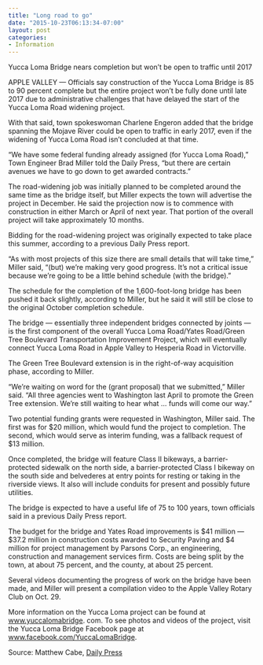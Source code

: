 ```yaml
---
title: "Long road to go"
date: "2015-10-23T06:13:34-07:00"
layout: post
categories:
- Information
---
```


Yucca Loma Bridge nears completion but won’t be open to traffic until 2017

APPLE VALLEY — Officials say construction of the Yucca Loma Bridge is 85 to 90 percent complete but the entire project won’t be fully done until late 2017 due to administrative challenges that have delayed the start of the Yucca Loma Road widening project.

With that said, town spokeswoman Charlene Engeron added that the bridge spanning the Mojave River could be open to traffic in early 2017, even if the widening of Yucca Loma Road isn’t concluded at that time.

“We have some federal funding already assigned (for Yucca Loma Road),” Town Engineer Brad Miller told the Daily Press, “but there are certain avenues we have to go down to get awarded contracts.”

The road-widening job was initially planned to be completed around the same time as the bridge itself, but Miller expects the town will advertise the project in December. He said the projection now is to commence with construction in either March or April of next year. That portion of the overall project will take approximately 10 months.

Bidding for the road-widening project was originally expected to take place this summer, according to a previous Daily Press report.

“As with most projects of this size there are small details that will take time,” Miller said, “(but) we’re making very good progress. It’s not a critical issue because we’re going to be a little behind schedule (with the bridge).”

The schedule for the completion of the 1,600-foot-long bridge has been pushed it back slightly, according to Miller, but he said it will still be close to the original October completion schedule.

The bridge — essentially three independent bridges connected by joints — is the first component of the overall Yucca Loma Road/Yates Road/Green Tree Boulevard Transportation Improvement Project, which will eventually connect Yucca Loma Road in Apple Valley to Hesperia Road in Victorville.

The Green Tree Boulevard extension is in the right-of-way acquisition phase, according to Miller.

“We’re waiting on word for the (grant proposal) that we submitted,” Miller said. “All three agencies went to Washington last April to promote the Green Tree extension. We’re still waiting to hear what … funds will come our way.”

Two potential funding grants were requested in Washington, Miller said. The first was for $20 million, which would fund the project to completion. The second, which would serve as interim funding, was a fallback request of $13 million.

Once completed, the bridge will feature Class II bikeways, a barrier-protected sidewalk on the north side, a barrier-protected Class I bikeway on the south side and belvederes at entry points for resting or taking in the riverside views. It also will include conduits for present and possibly future utilities.

The bridge is expected to have a useful life of 75 to 100 years, town officials said in a previous Daily Press report.

The budget for the bridge and Yates Road improvements is $41 million — $37.2 million in construction costs awarded to Security Paving and $4 million for project management by Parsons Corp., an engineering, construction and management services firm. Costs are being split by the town, at about 75 percent, and the county, at about 25 percent.

Several videos documenting the progress of work on the bridge have been made, and Miller will present a compilation video to the Apple Valley Rotary Club on Oct. 29.

More information on the Yucca Loma project can be found at www.yuccalomabridge. com. To see photos and videos of the project, visit the Yucca Loma Bridge Facebook page at www.facebook.com/YuccaLomaBridge.

Source: Matthew Cabe, [Daily Press](http://www.vvdailypress.com/)